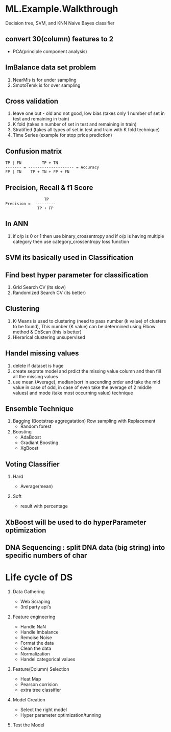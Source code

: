# ML.Example.Walkthrough

Decision tree, SVM, and KNN 
Naive Bayes classifier

## convert 30(column) features to 2
* PCA(principle component analysis)

## ImBalance data set problem
1. NearMis is for under sampling
2. SmotoTemk is for over sampling

## Cross validation
1. leave one out - old and not good, low bias (takes only 1 number of set in test and remaining in train)
2. K fold (takes n number of set in test and remaining in train)
3. Stratified (takes all types of set in test and train with K fold technique)
4. Time Series (example for stop price prediction)

## Confusion matrix

```
TP | FN         TP + TN
------- = -------------------- = Accuracy
FP | TN    TP + TN + FP + FN
```

## Precision, Recall & f1 Score

```
                 TP
Precision =  ---------
              TP + FP
```              

## In ANN 
1. if o/p is 0 or 1 then use binary_crossentropy and if o/p is having multiple category then use category_crossentropy loss function

## SVM its basically used in Classification

## Find best hyper parameter for classification
1. Grid Search CV (its slow)
2. Randomized Search CV (its better)

## Clustering
1. K-Means is used to clustering (need to pass number (k value) of clusters to be found), This number (K value) can be determined using Elbow method & DbScan (this is better)
2. Hierarical clustering unsupervised

## Handel missing values
1. delete if dataset is huge
2. create seprate model and prdict the missing value column and then fill all the missing values
3. use mean (Average), median(sort in ascending order and take the mid value in case of odd, in case of even take the average of 2 middle values) and mode (take most occurning value) technique

## Ensemble Technique
1. Bagging (Bootstrap aggregatation) Row sampling with Replacement
    - Random forest
2. Boosting
    - AdaBoost
    - Gradiant Boosting
    - XgBoost

## Voting Classifier
1. Hard
    - Average(mean)
    
2. Soft
    - result with percentage

## XbBoost will be used to do hyperParameter optimization



## DNA Sequencing : split DNA data (big string) into specific numbers of char

# Life cycle of DS

1. Data Gathering
    - Web Scraping
    - 3rd party api's

2. Feature engineering
    - Handle NaN
    - Handle Imbalance
    - Remoise Noise
    - Format the data
    - Clean the data
    - Normalization
    - Handel categorical values
    
3. Feature(Column) Selection
    - Heat Map
    - Pearson corrision
    - extra tree classifier
    
4. Model Creation
    - Select the right model
    - Hyper parameter optimization/tunning
 
5. Test the Model